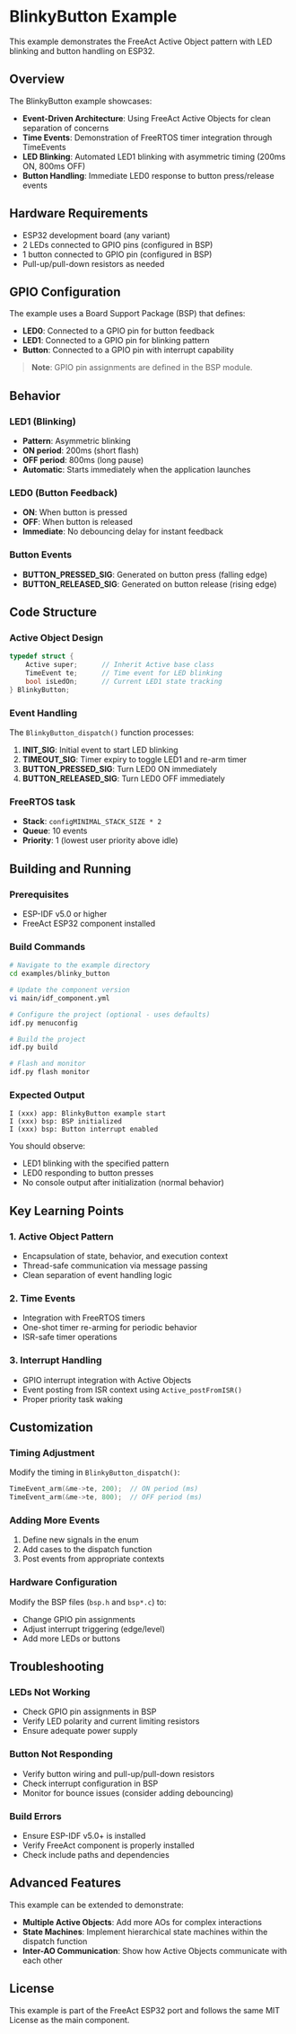 # BlinkyButton Example

This example demonstrates the FreeAct Active Object pattern with LED blinking and button handling on ESP32.

## Overview

The BlinkyButton example showcases:
- **Event-Driven Architecture**: Using FreeAct Active Objects for clean separation of concerns
- **Time Events**: Demonstration of FreeRTOS timer integration through TimeEvents
- **LED Blinking**: Automated LED1 blinking with asymmetric timing (200ms ON, 800ms OFF)
- **Button Handling**: Immediate LED0 response to button press/release events

## Hardware Requirements

- ESP32 development board (any variant)
- 2 LEDs connected to GPIO pins (configured in BSP)
- 1 button connected to GPIO pin (configured in BSP)
- Pull-up/pull-down resistors as needed

## GPIO Configuration

The example uses a Board Support Package (BSP) that defines:
- **LED0**: Connected to a GPIO pin for button feedback
- **LED1**: Connected to a GPIO pin for blinking pattern
- **Button**: Connected to a GPIO pin with interrupt capability

> **Note**: GPIO pin assignments are defined in the BSP module.

## Behavior

### LED1 (Blinking)
- **Pattern**: Asymmetric blinking
- **ON period**: 200ms (short flash)
- **OFF period**: 800ms (long pause)
- **Automatic**: Starts immediately when the application launches

### LED0 (Button Feedback)
- **ON**: When button is pressed
- **OFF**: When button is released
- **Immediate**: No debouncing delay for instant feedback

### Button Events
- **BUTTON_PRESSED_SIG**: Generated on button press (falling edge)
- **BUTTON_RELEASED_SIG**: Generated on button release (rising edge)

## Code Structure

### Active Object Design

```c
typedef struct {
    Active super;      // Inherit Active base class
    TimeEvent te;      // Time event for LED blinking
    bool isLedOn;      // Current LED1 state tracking
} BlinkyButton;
```

### Event Handling

The `BlinkyButton_dispatch()` function processes:

1. **INIT_SIG**: Initial event to start LED blinking
2. **TIMEOUT_SIG**: Timer expiry to toggle LED1 and re-arm timer
3. **BUTTON_PRESSED_SIG**: Turn LED0 ON immediately
4. **BUTTON_RELEASED_SIG**: Turn LED0 OFF immediately

### FreeRTOS task

- **Stack**: `configMINIMAL_STACK_SIZE * 2`
- **Queue**: 10 events
- **Priority**: 1 (lowest user priority above idle)

## Building and Running

### Prerequisites

- ESP-IDF v5.0 or higher
- FreeAct ESP32 component installed

### Build Commands

```bash
# Navigate to the example directory
cd examples/blinky_button

# Update the component version
vi main/idf_component.yml

# Configure the project (optional - uses defaults)
idf.py menuconfig

# Build the project
idf.py build

# Flash and monitor
idf.py flash monitor
```

### Expected Output

```
I (xxx) app: BlinkyButton example start
I (xxx) bsp: BSP initialized
I (xxx) bsp: Button interrupt enabled
```

You should observe:
- LED1 blinking with the specified pattern
- LED0 responding to button presses
- No console output after initialization (normal behavior)

## Key Learning Points

### 1. Active Object Pattern
- Encapsulation of state, behavior, and execution context
- Thread-safe communication via message passing
- Clean separation of event handling logic

### 2. Time Events
- Integration with FreeRTOS timers
- One-shot timer re-arming for periodic behavior
- ISR-safe timer operations

### 3. Interrupt Handling
- GPIO interrupt integration with Active Objects
- Event posting from ISR context using `Active_postFromISR()`
- Proper priority task waking


## Customization

### Timing Adjustment

Modify the timing in `BlinkyButton_dispatch()`:

```c
TimeEvent_arm(&me->te, 200);  // ON period (ms)
TimeEvent_arm(&me->te, 800);  // OFF period (ms)
```

### Adding More Events

1. Define new signals in the enum
2. Add cases to the dispatch function
3. Post events from appropriate contexts

### Hardware Configuration

Modify the BSP files (`bsp.h` and `bsp*.c`) to:
- Change GPIO pin assignments
- Adjust interrupt triggering (edge/level)
- Add more LEDs or buttons

## Troubleshooting

### LEDs Not Working
- Check GPIO pin assignments in BSP
- Verify LED polarity and current limiting resistors
- Ensure adequate power supply

### Button Not Responding
- Verify button wiring and pull-up/pull-down resistors
- Check interrupt configuration in BSP
- Monitor for bounce issues (consider adding debouncing)

### Build Errors
- Ensure ESP-IDF v5.0+ is installed
- Verify FreeAct component is properly installed
- Check include paths and dependencies

## Advanced Features

This example can be extended to demonstrate:
- **Multiple Active Objects**: Add more AOs for complex interactions
- **State Machines**: Implement hierarchical state machines within the dispatch function
- **Inter-AO Communication**: Show how Active Objects communicate with each other

## License

This example is part of the FreeAct ESP32 port and follows the same MIT License as the main component.